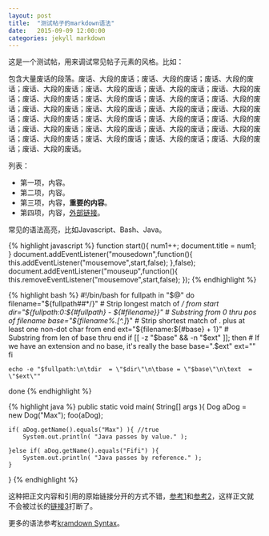 ```yaml
---
layout: post
title:  "测试帖子的markdown语法"
date:   2015-09-09 12:00:00
categories: jekyll markdown
---
```


这是一个测试帖，用来调试常见帖子元素的风格。比如：

包含大量废话的段落。废话、大段的废话；废话、大段的废话；废话、大段的废话；废话、大段的废话；废话、大段的废话；废话、大段的废话；废话、大段的废话；废话、大段的废话；废话、大段的废话；废话、大段的废话；废话、大段的废话；废话、大段的废话；废话、大段的废话；废话、大段的废话；废话、大段的废话；废话、大段的废话；废话、大段的废话；废话、大段的废话；废话、大段的废话；废话、大段的废话；废话、大段的废话；废话、大段的废话；废话、大段的废话；废话、大段的废话；废话、大段的废话；废话、大段的废话；废话、大段的废话；废话、大段的废话。

列表：

* 第一项，内容。
* 第二项，内容。
* 第三项，内容，**重要的内容**。
* 第四项，内容，[外部链接](http://www.google.com)。

常见的语法高亮，比如Javascript、Bash、Java。

{% highlight javascript %}
function start(){
	num1++;
	document.title = num1;
}
document.addEventListener("mousedown",function(){
	this.addEventListener("mousemove",start,false);
},false);
document.addEventListener("mouseup",function(){
	this.removeEventListener("mousemove",start,false);
});
{% endhighlight %}

{% highlight bash %}
#!/bin/bash
for fullpath in "$@"
do
    filename="${fullpath##*/}"                      # Strip longest match of */ from start
    dir="${fullpath:0:${#fullpath} - ${#filename}}" # Substring from 0 thru pos of filename
    base="${filename%.[^.]*}"                       # Strip shortest match of . plus at least one non-dot char from end
    ext="${filename:${#base} + 1}"                  # Substring from len of base thru end
    if [[ -z "$base" && -n "$ext" ]]; then          # If we have an extension and no base, it's really the base
        base=".$ext"
        ext=""
    fi

    echo -e "$fullpath:\n\tdir  = \"$dir\"\n\tbase = \"$base\"\n\text  = \"$ext\""
done
{% endhighlight %}

{% highlight java %}
public static void main( String[] args ){
    Dog aDog = new Dog("Max");
    foo(aDog);

    if( aDog.getName().equals("Max") ){ //true
        System.out.println( "Java passes by value." );

    }else if( aDog.getName().equals("Fifi") ){
        System.out.println( "Java passes by reference." );
    }
}
{% endhighlight %}

这种把正文内容和引用的原始链接分开的方式不错，[参考1][链接1]和[参考2][链接2]，这样正文就不会被过长的[链接3]打断了。

<!-- 下面就是原始的链接，不会直接出现在正文里 -->
[链接1]:	http://www.google.com
[链接2]:	http://www.google.com
[链接3]:	http://www.google.com

更多的语法参考[kramdown Syntax](http://kramdown.gettalong.org/syntax.html)。


